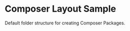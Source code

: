 Composer Layout Sample
===============================================================================

Default folder structure for creating Composer Packages.
